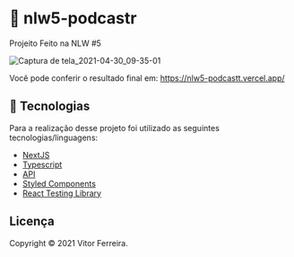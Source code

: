 

# 🍿 nlw5-podcastr
Projeito Feito na NLW #5

![Captura de tela_2021-04-30_09-35-01](https://user-images.githubusercontent.com/47065330/116696096-d1cd9880-a997-11eb-8abc-f96b8529fdc0.png)


Você pode conferir o resultado final em: https://nlw5-podcastt.vercel.app/



## 📝 Tecnologias 
Para a realização desse projeto foi utilizado as seguintes tecnologias/linguagens: 
- [NextJS](https://pt-br.reactjs.org) 
- [Typescript]()
- [API]()
- [Styled Components]() 
- [React Testing Library]()




## Licença
Copyright © 2021 Vitor Ferreira.


